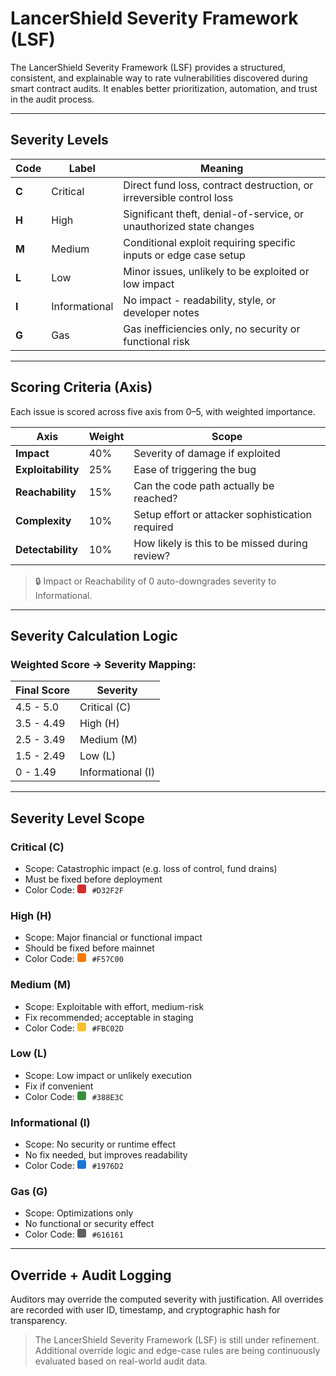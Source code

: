 # LancerShield Severity Framework (LSF)

The LancerShield Severity Framework (LSF) provides a structured, consistent, and explainable way to rate vulnerabilities discovered during smart contract audits. It enables better prioritization, automation, and trust in the audit process.

---

## Severity Levels

| Code  | Label         | Meaning                                                              |
| ----- | ------------- | -------------------------------------------------------------------- |
| **C** | Critical      | Direct fund loss, contract destruction, or irreversible control loss |
| **H** | High          | Significant theft, denial-of-service, or unauthorized state changes  |
| **M** | Medium        | Conditional exploit requiring specific inputs or edge case setup     |
| **L** | Low           | Minor issues, unlikely to be exploited or low impact                 |
| **I** | Informational | No impact - readability, style, or developer notes                   |
| **G** | Gas           | Gas inefficiencies only, no security or functional risk              |

---

## Scoring Criteria (Axis)

Each issue is scored across five axis from 0–5, with weighted importance.

| Axis               | Weight | Scope                                            |
| ------------------ | ------ | ------------------------------------------------ |
| **Impact**         | 40%    | Severity of damage if exploited                  |
| **Exploitability** | 25%    | Ease of triggering the bug                       |
| **Reachability**   | 15%    | Can the code path actually be reached?           |
| **Complexity**     | 10%    | Setup effort or attacker sophistication required |
| **Detectability**  | 10%    | How likely is this to be missed during review?   |

> 🔒 Impact or Reachability of 0 auto-downgrades severity to Informational.

---

## Severity Calculation Logic

### Weighted Score → Severity Mapping:

| Final Score | Severity          |
| ----------- | ----------------- |
| 4.5 - 5.0   | Critical (C)      |
| 3.5 - 4.49  | High (H)          |
| 2.5 - 3.49  | Medium (M)        |
| 1.5 - 2.49  | Low (L)           |
| 0 - 1.49    | Informational (I) |

---

## Severity Level Scope

### Critical (C)

- Scope: Catastrophic impact (e.g. loss of control, fund drains)
- Must be fixed before deployment
- Color Code: <span style="display:inline-block;width:14px;height:14px;background-color:#D32F2F;border-radius:3px;margin-right:6px;"></span> `#D32F2F`

### High (H)

- Scope: Major financial or functional impact
- Should be fixed before mainnet
- Color Code: <span style="display:inline-block;width:14px;height:14px;background-color:#F57C00;border-radius:3px;margin-right:6px;"></span> `#F57C00`

### Medium (M)

- Scope: Exploitable with effort, medium-risk
- Fix recommended; acceptable in staging
- Color Code: <span style="display:inline-block;width:14px;height:14px;background-color:#FBC02D;border-radius:3px;margin-right:6px;"></span> `#FBC02D`

### Low (L)

- Scope: Low impact or unlikely execution
- Fix if convenient
- Color Code: <span style="display:inline-block;width:14px;height:14px;background-color:#388E3C;border-radius:3px;margin-right:6px;"></span> `#388E3C`

### Informational (I)

- Scope: No security or runtime effect
- No fix needed, but improves readability
- Color Code: <span style="display:inline-block;width:14px;height:14px;background-color:#1976D2;border-radius:3px;margin-right:6px;"></span> `#1976D2`

### Gas (G)

- Scope: Optimizations only
- No functional or security effect
- Color Code: <span style="display:inline-block;width:14px;height:14px;background-color:#616161;border-radius:3px;margin-right:6px;"></span> `#616161`

---

## Override + Audit Logging

Auditors may override the computed severity with justification. All overrides are recorded with user ID, timestamp, and cryptographic hash for transparency.

> The LancerShield Severity Framework (LSF) is still under refinement. Additional override logic and edge-case rules are being continuously evaluated based on real-world audit data.
